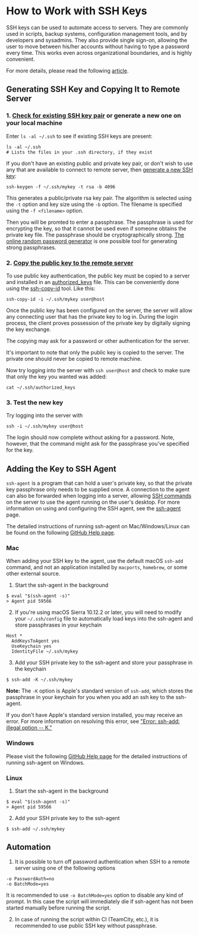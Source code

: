 # How to Work with SSH Keys

SSH keys can be used to automate access to servers. They are commonly used in scripts, backup systems, configuration management tools, and by developers and sysadmins. They also provide single sign-on, allowing the user to move between his/her accounts without having to type a password every time. This works even across organizational boundaries, and is highly convenient.

For more details, please read the following [article](https://www.ssh.com/ssh).


## Generating SSH Key and Copying It to Remote Server

### 1. [Check for existing SSH key pair](https://help.github.com/en/github/authenticating-to-github/checking-for-existing-ssh-keys) or generate a new one on your local machine

Enter `ls -al ~/.ssh` to see if existing SSH keys are present:
```
ls -al ~/.ssh
# Lists the files in your .ssh directory, if they exist
```

If you don't have an existing public and private key pair, or don't wish to use any that are available to connect to remote server, then [generate a new SSH key](https://www.ssh.com/ssh/keygen):

```
ssh-keygen -f ~/.ssh/mykey -t rsa -b 4096
```

This generates a public/private rsa key pair. The algorithm is selected using the `-t` option and key size using the `-b` option. The filename is specified using the `-f <filename>` option.

Then you will be promted to enter a passphrase. The passphrase is used for encrypting the key, so that it cannot be used even if someone obtains the private key file. The passphrase should be cryptographically strong. [The online random password generator](https://www.ssh.com/iam/password/generator) is one possible tool for generating strong passphrases.

### 2. [Copy the public key to the remote server](https://www.ssh.com/ssh/keygen#copying-the-public-key-to-the-server)

To use public key authentication, the public key must be copied to a server and installed in an [authorized_keys](https://www.ssh.com/ssh/authorized_keys) file. This can be conveniently done using the [ssh-copy-id](https://www.ssh.com/ssh/copy-id) tool. Like this:
```
ssh-copy-id -i ~/.ssh/mykey user@host
```

Once the public key has been configured on the server, the server will allow any connecting user that has the private key to log in. During the login process, the client proves possession of the private key by digitally signing the key exchange.

The copying may ask for a password or other authentication for the server.

It's important to note that only the public key is copied to the server. The private one should never be copied to remote machine.

Now try logging into the server with `ssh user@host` and check to make sure that only the key you wanted was added:
```
cat ~/.ssh/authorized_keys
```

### 3. Test the new key

Try logging into the server with
```
ssh -i ~/.ssh/mykey user@host
```

The login should now complete without asking for a password. Note, however, that the command might ask for the passphrase you've specified for the key.


## Adding the Key to SSH Agent

`ssh-agent` is a program that can hold a user's private key, so that the private key passphrase only needs to be supplied once. A connection to the agent can also be forwarded when logging into a server, allowing [SSH commands](https://www.ssh.com/ssh/command) on the server to use the agent running on the user's desktop. For more information on using and configuring the SSH agent, see the [ssh-agent](https://www.ssh.com/ssh/agent) page.

The detailed instructions of running ssh-agent on Mac/Windows/Linux can be found on the following [GitHub Help page](https://help.github.com/en/github/authenticating-to-github/generating-a-new-ssh-key-and-adding-it-to-the-ssh-agent).

### Mac

When adding your SSH key to the agent, use the default macOS `ssh-add` command, and not an application installed by `macports`, `homebrew`, or some other external source.

1. Start the ssh-agent in the background
```
$ eval "$(ssh-agent -s)"
> Agent pid 59566
```

2. If you're using macOS Sierra 10.12.2 or later, you will need to modify your `~/.ssh/config` file to automatically load keys into the ssh-agent and store passphrases in your keychain
```
Host *
  AddKeysToAgent yes
  UseKeychain yes
  IdentityFile ~/.ssh/mykey
```

3. Add your SSH private key to the ssh-agent and store your passphrase in the keychain
```
$ ssh-add -K ~/.ssh/mykey
```

**Note:** The `-K` option is Apple's standard version of `ssh-add`, which stores the passphrase in your keychain for you when you add an ssh key to the ssh-agent.

If you don't have Apple's standard version installed, you may receive an error. For more information on resolving this error, see ["Error: ssh-add: illegal option -- K."](https://help.github.com/en/github/authenticating-to-github/error-ssh-add-illegal-option----k)

### Windows

<!-- Check and fill in -->

Please visit the following [GitHub Help page](https://help.github.com/en/github/authenticating-to-github/generating-a-new-ssh-key-and-adding-it-to-the-ssh-agent) for the detailed instructions of running ssh-agent on Windows.

### Linux

1. Start the ssh-agent in the background
```
$ eval "$(ssh-agent -s)"
> Agent pid 59566
```

2. Add your SSH private key to the ssh-agent
```
$ ssh-add ~/.ssh/mykey
```

## Automation

1. It is possible to turn off password authentication when SSH to a remote server using one of the following options
```
-o PasswordAuth=no
-o BatchMode=yes
```

It is recommended to use `-o BatchMode=yes` option to disable any kind of prompt. In this case the script will immediately die if ssh-agent has not been started manually before running the script.

2. In case of running the script within CI (TeamCity, etc.), it is recommended to use public SSH key without passphrase.